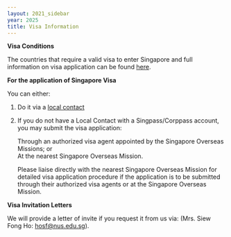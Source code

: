 ```yaml
---
layout: 2021_sidebar
year: 2025
title: Visa Information
---
```


**Visa Conditions**

The countries that require a valid visa to enter Singapore and full information on visa application can be found [here](https://www.ica.gov.sg/enter-transit-depart/entering-singapore/visa_requirements).

**For the application of Singapore Visa**

You can either:  

1. Do it via a [local contact](https://eservices.ica.gov.sg/esvclandingpage/save)

2. If you do not have a Local Contact with a Singpass/Corppass account, you may submit the visa application:  

   Through an authorized visa agent appointed by the Singapore Overseas Missions; or  
   At the nearest Singapore Overseas Mission.  

   Please liaise directly with the nearest Singapore Overseas Mission for detailed visa application procedure if the application is to be submitted through their authorized visa agents or at the Singapore Overseas Mission.  


**Visa Invitation Letters** 

We will provide a letter of invite if you request it from us via:
(Mrs. Siew Fong Ho: hosf@nus.edu.sg).